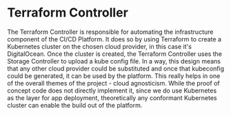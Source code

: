 # Terraform Controller

The Terraform Controller is responsible for automating the infrastructure component of the CI/CD Platform. It does so by using Terraform to create a Kubernetes cluster on the chosen cloud provider, in this case it's DigitalOcean. Once the cluster is created, the Terraform Controller uses the Storage Controller to upload a kube config file. In a way, this design means that any other cloud provider could be substituted and once that kubeconfig could be generated, it can be used by the platform. This really helps in one of the overall themes of the project - cloud agnosticism. While the proof of concept code does not directly implement it, since we do use Kubernetes as the layer for app deployment, theoretically any conformant Kubernetes cluster can enable the build out of the platform.
